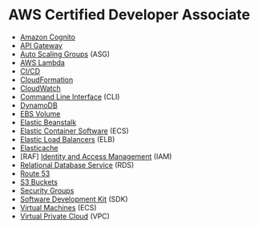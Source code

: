 # AWS Certified Developer Associate

* [Amazon Cognito](Amazon-Cognito.md)
* [API Gateway](API-Gateway.md)
* [Auto Scaling Groups](ASG--Auto-Scaling-Groups.md) (ASG)
* [AWS Lambda](AWS-Lambda.md)
* [CI/CD](CICD.md)
* [CloudFormation](CloudFormation.md)
* [CloudWatch](CloudWatch.md)
* [Command Line Interface](CLI--Command-Line-Interface.md) (CLI)
* [DynamoDB](DynamoDB.md)
* [EBS Volume](EBS-Volume.md)
* [Elastic Beanstalk](Elastic-Beanstalk.md)
* [Elastic Container Software](ECS--Elastic-Container-Software.md) (ECS)
* [Elastic Load Balancers](ELB--Elastic-Load-Balancers.md) (ELB)
* [Elasticache](Elasticache.md)
* [RAF] [Identity and Access Management](IAM--Identity-and-Access-Management.md) (IAM)
* [Relational Database Service](RDS--Relational-Database-Service.md) (RDS)
* [Route 53](Route-53.md)
* [S3 Buckets](S3-Buckets.md)
* [Security Groups](Security-Groups.md)
* [Software Development Kit](SDK--Software-Development-Kit.md) (SDK)
* [Virtual Machines](EC2--Virtual-Machines.md) (ECS)
* [Virtual Private Cloud](VPC--Virtual-Private-Cloud.md) (VPC)
